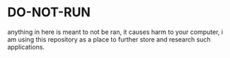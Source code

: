 # DO-NOT-RUN
anything in here is meant to not be ran, it causes harm to your computer, i am using this repository as a place to further store and research such applications.
